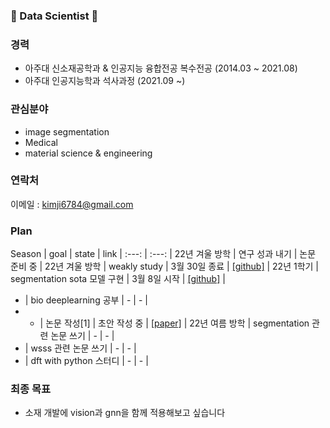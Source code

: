 ### 👋 Data Scientist 👋

### 경력
- 아주대 신소재공학과 & 인공지능 융합전공 복수전공 (2014.03 ~ 2021.08)
- 아주대 인공지능학과 석사과정 (2021.09 ~)

### 관심분야
- image segmentation
- Medical
- material science & engineering

### 연락처
이메일 : kimji6784@gmail.com

### Plan
Season | goal | state | link |
:---: | :---: | 
22년 겨울 방학 | 연구 성과 내기 | 논문 준비 중 |
22년 겨울 방학 | weakly study | 3월 30일 종료 | [[github]]() |
22년 1학기 | segmentation sota 모델 구현 | 3월 8일 시작 | [[github]]() |
- | bio deeplearning 공부 | - | - |
- - | 논문 작성[1] | 초안 작성 중 | [[paper]]() |
22년 여름 방학 | segmentation 관련 논문 쓰기 | - | - |
- | wsss 관련 논문 쓰기 | - | - |
- | dft with python 스터디 | - | - |

### 최종 목표
- 소재 개발에 vision과 gnn을 함께 적용해보고 싶습니다
